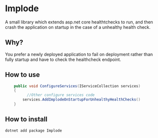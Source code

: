 # Implode

A small library which extends asp.net core healthtchecks to run, and then crash the application on startup in the case of a unhealthy health check.

## Why? 

You prefer a newly deployed application to fail on deployment rather than fully startup and have to check the healthcheck endpoint.

## How to use

```csharp
    public void ConfigureServices(IServiceCollection services)
    {
	      //Other configure services code
        services.AddImplodeOnStartupForUnhealthyHealthChecks()
    }
```
## How to install

```dotnet add package Implode```
